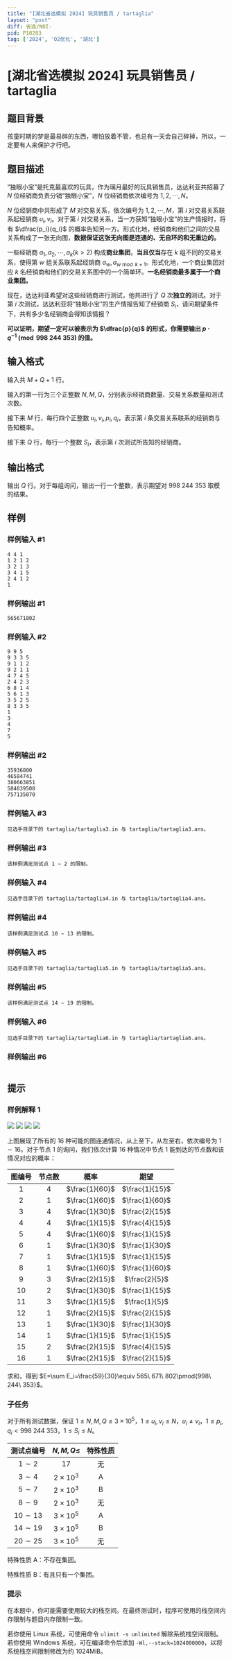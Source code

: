 ```yaml
---
title: "[湖北省选模拟 2024] 玩具销售员 / tartaglia"
layout: "post"
diff: 省选/NOI-
pid: P10203
tag: ['2024', 'O2优化', '湖北']
---
```

# [湖北省选模拟 2024] 玩具销售员 / tartaglia
## 题目背景

孩童时期的梦是最易碎的东西，哪怕放着不管，也总有一天会自己碎掉，所以，一定要有人来保护才行吧。
## 题目描述

“独眼小宝”是托克最喜欢的玩具，作为璃月最好的玩具销售员，达达利亚共招募了 $N$ 位经销商负责分销“独眼小宝”，$N$ 位经销商依次编号为 $1,2,\cdots,N$。

$N$ 位经销商中共形成了 $M$ 对交易关系，依次编号为 $1,2,\cdots,M$，第 $i$ 对交易关系联系起经销商 $u_i,v_i$。对于第 $i$ 对交易关系，当一方获知“独眼小宝”的生产情报时，将有 $\dfrac{p_i}{q_i}$ 的概率告知另一方。形式化地，经销商和他们之间的交易关系构成了一张无向图，**数据保证这张无向图是连通的、无自环的和无重边的。**

一些经销商 $a_1,a_2,\cdots,a_k(k>2)$ 构成**商业集团**，**当且仅当**存在 $k$ 组不同的交易关系，使得第 $w$ 组关系联系起经销商 $a_w,a_{w \bmod k+1}$。形式化地，一个商业集团对应 $k$ 名经销商和他们的交易关系图中的一个简单环。**一名经销商最多属于一个商业集团。**

现在，达达利亚希望对这些经销商进行测试，他共进行了 $Q$ 次**独立的**测试。对于第 $i$ 次测试，达达利亚将“独眼小宝”的生产情报告知了经销商 $S_i$，请问期望条件下，共有多少名经销商会得知该情报？

**可以证明，期望一定可以被表示为 $\dfrac{p}{q}$ 的形式，你需要输出 $p\cdot q^{-1}\pmod {998\ 244\ 353}$ 的值。**
## 输入格式

输入共 $M+Q+1$ 行。

输入的第一行为三个正整数 $N,M,Q$，分别表示经销商数量、交易关系数量和测试次数。

接下来 $M$ 行，每行四个正整数 $u_i,v_i,p_i,q_i$，表示第 $i$ 条交易关系联系的经销商与告知概率。

接下来 $Q$ 行，每行一个整数 $S_i$，表示第 $i$ 次测试所告知的经销商。
## 输出格式

输出 $Q$ 行。对于每组询问，输出一行一个整数，表示期望对 $998\ 244\ 353$ 取模的结果。
## 样例

### 样例输入 #1
```
4 4 1
1 2 1 2
3 2 1 3
3 4 1 5
2 4 1 2
1
```
### 样例输出 #1
```
565671802
```
### 样例输入 #2
```
9 9 5
9 3 3 5
9 1 1 2
9 2 1 1
4 7 4 5
2 4 2 3
6 8 1 4
5 6 1 3
3 5 2 5
8 3 3 5
1
3
4
7
5
```
### 样例输出 #2
```
35936800
46584741
380663851
584039500
757135070
```
### 样例输入 #3
```
见选手目录下的 tartaglia/tartaglia3.in 与 tartaglia/tartaglia3.ans。
```
### 样例输出 #3
```
该样例满足测试点 1 ∼ 2 的限制。
```
### 样例输入 #4
```
见选手目录下的 tartaglia/tartaglia4.in 与 tartaglia/tartaglia4.ans。
```
### 样例输出 #4
```
该样例满足测试点 10 ∼ 13 的限制。
```
### 样例输入 #5
```
见选手目录下的 tartaglia/tartaglia5.in 与 tartaglia/tartaglia5.ans。
```
### 样例输出 #5
```
该样例满足测试点 14 ∼ 19 的限制。
```
### 样例输入 #6
```
见选手目录下的 tartaglia/tartaglia6.in 与 tartaglia/tartaglia6.ans。
```
### 样例输出 #6
```

```
## 提示

### 样例解释 1

![](https://cdn.luogu.com.cn/upload/image_hosting/ii4noq6d.png)
![](https://cdn.luogu.com.cn/upload/image_hosting/qz2o6jfu.png)
![](https://cdn.luogu.com.cn/upload/image_hosting/dbojsfej.png)
![](https://cdn.luogu.com.cn/upload/image_hosting/xq08n2l2.png)

上图展现了所有的 $16$ 种可能的图连通情况，从上至下，从左至右，依次编号为 $1\sim 16$。对于节点 $1$ 的询问，我们依次计算 $16$ 种情况中节点 $1$ 能到达的节点数和该情况对应的概率：

| 图编号 | 节点数 | 概率 | 期望 |
| :--: | :--: | :--: | :--: |
| $1$ | $4$ | $\frac{1}{60}$ | $\frac{1}{15}$ |
| $2$ | $1$ | $\frac{1}{60}$ | $\frac{1}{60}$ |
| $3$ | $4$ | $\frac{1}{30}$ | $\frac{2}{15}$ |
| $4$ | $4$ | $\frac{1}{15}$ | $\frac{4}{15}$ |
| $5$ | $4$ | $\frac{1}{60}$ | $\frac{1}{15}$ |
| $6$ | $1$ | $\frac{1}{30}$ | $\frac{1}{30}$ |
| $7$ | $1$ | $\frac{1}{15}$ | $\frac{1}{15}$ |
| $8$ | $1$ | $\frac{1}{60}$ | $\frac{1}{60}$ |
| $9$ | $3$ | $\frac{2}{15}$ | $\frac{2}{5}$ |
| $10$ | $2$ | $\frac{1}{30}$ | $\frac{1}{15}$ |
| $11$ | $3$ | $\frac{1}{15}$ | $\frac{1}{5}$ |
| $12$ | $1$ | $\frac{2}{15}$ | $\frac{2}{15}$ |
| $13$ | $1$ | $\frac{1}{30}$ | $\frac{1}{30}$ |
| $14$ | $1$ | $\frac{1}{15}$ | $\frac{1}{15}$ |
| $15$ | $2$ | $\frac{2}{15}$ | $\frac{4}{15}$ |
| $16$ | $1$ | $\frac{2}{15}$ | $\frac{2}{15}$ |

求和，得到 $E=\sum E_i=\frac{59}{30}\equiv 565\ 671\ 802\pmod{998\ 244\ 353}$。

### 子任务

对于所有测试数据，保证 $1 \leq N,M,Q \leq 3 \times 10^5$，$1 \le u_i,v_i \le N$，$u_i\neq v_i$，$1 \le p_i,q_i < 998\ 244 \ 353$，$1 \le S_i \le N$。

| 测试点编号 | $N,M,Q\le$ | 特殊性质 |
| :--: | :--: | :--: |
| $1\sim 2$ | $17$ | 无 |
| $3\sim 4$ | $2\times 10^3$ | A |
| $5\sim 7$ | $2\times 10^3$ | B |
| $8\sim 9$ | $2\times 10^3$ | 无 |
| $10\sim 13$ | $3\times 10^5$ | A |
| $14\sim 19$ | $3\times 10^5$ | B |
| $20\sim 25$ | $3\times 10^5$ | 无 |

特殊性质 A：不存在集团。

特殊性质 B：有且只有一个集团。

### 提示

在本题中，你可能需要使用较大的栈空间。在最终测试时，程序可使用的栈空间内存限制与题目内存限制一致。

若你使用 Linux 系统，可使用命令 `ulimit -s unlimited` 解除系统栈空间限制。若你使用 Windows 系统，可在编译命令后添加 `-Wl,--stack=1024000000`，以将系统栈空间限制修改为约 1024MiB。
